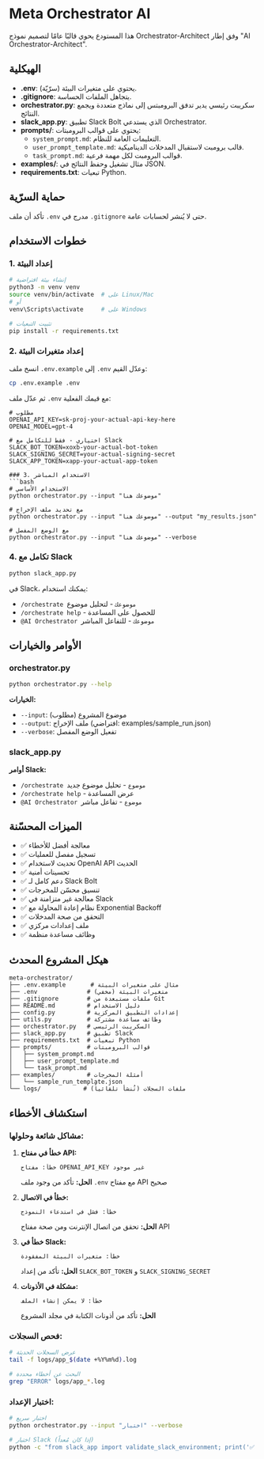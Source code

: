 # Meta Orchestrator AI

هذا المستودع يحوي قالبًا عامًا لتصميم نموذج Orchestrator-Architect وفق إطار "AI Orchestrator-Architect".

## الهيكلية
- **.env**: يحتوي على متغيرات البيئة (سرّيّة).
- **.gitignore**: يتجاهل الملفات الحساسة.
- **orchestrator.py**: سكريبت رئيسي يدير تدفق البرومبتس إلى نماذج متعددة ويجمع النتائج.
- **slack_app.py**: تطبيق Slack Bolt الذي يستدعي Orchestrator.
- **prompts/**: يحتوي على قوالب البرومبتات:
  - `system_prompt.md`: التعليمات العامة للنظام.
  - `user_prompt_template.md`: قالب برومبت لاستقبال المدخلات الديناميكية.
  - `task_prompt.md`: قوالب البرومبت لكل مهمة فرعية.
- **examples/**: مثال تشغيل وحفظ النتائج في JSON.
- **requirements.txt**: تبعيات Python.

## حماية السرّية
تأكد أن ملف `.env` مدرج في `.gitignore` حتى لا يُنشر لحسابات عامة.

## خطوات الاستخدام

### 1. إعداد البيئة
```bash
# إنشاء بيئة افتراضية
python3 -m venv venv
source venv/bin/activate  # على Linux/Mac
# أو
venv\Scripts\activate     # على Windows

# تثبيت التبعيات
pip install -r requirements.txt
```

### 2. إعداد متغيرات البيئة
انسخ ملف `.env.example` إلى `.env` وعدّل القيم:

```bash
cp .env.example .env
```

ثم عدّل ملف `.env` مع قيمك الفعلية:
```env
# مطلوب
OPENAI_API_KEY=sk-proj-your-actual-api-key-here
OPENAI_MODEL=gpt-4

# اختياري - فقط للتكامل مع Slack
SLACK_BOT_TOKEN=xoxb-your-actual-bot-token
SLACK_SIGNING_SECRET=your-actual-signing-secret
SLACK_APP_TOKEN=xapp-your-actual-app-token

### 3. الاستخدام المباشر
```bash
# الاستخدام الأساسي
python orchestrator.py --input "موضوعك هنا"

# مع تحديد ملف الإخراج
python orchestrator.py --input "موضوعك هنا" --output "my_results.json"

# مع الوضع المفصل
python orchestrator.py --input "موضوعك هنا" --verbose
```

### 4. تكامل مع Slack
```bash
python slack_app.py
```

في Slack، يمكنك استخدام:
- `/orchestrate موضوعك` - لتحليل موضوع
- `/orchestrate help` - للحصول على المساعدة
- `@AI Orchestrator موضوعك` - للتفاعل المباشر

## الأوامر والخيارات

### orchestrator.py
```bash
python orchestrator.py --help
```

**الخيارات:**
- `--input`: موضوع المشروع (مطلوب)
- `--output`: ملف الإخراج (افتراضي: examples/sample_run.json)
- `--verbose`: تفعيل الوضع المفصل

### slack_app.py
**أوامر Slack:**
- `/orchestrate موضوع` - تحليل موضوع جديد
- `/orchestrate help` - عرض المساعدة
- `@AI Orchestrator موضوع` - تفاعل مباشر

## الميزات المحسّنة
- ✅ معالجة أفضل للأخطاء
- ✅ تسجيل مفصل للعمليات
- ✅ تحديث لاستخدام OpenAI API الحديث
- ✅ تحسينات أمنية
- ✅ دعم كامل لـ Slack Bolt
- ✅ تنسيق محسّن للمخرجات
- ✅ معالجة غير متزامنة في Slack
- ✅ نظام إعادة المحاولة مع Exponential Backoff
- ✅ التحقق من صحة المدخلات
- ✅ ملف إعدادات مركزي
- ✅ وظائف مساعدة منظمة

## هيكل المشروع المحدث
```
meta-orchestrator/
├── .env.example       # مثال على متغيرات البيئة
├── .env              # متغيرات البيئة (مخفي)
├── .gitignore        # ملفات مستبعدة من Git
├── README.md         # دليل الاستخدام
├── config.py         # إعدادات التطبيق المركزية
├── utils.py          # وظائف مساعدة مشتركة
├── orchestrator.py   # السكريبت الرئيسي
├── slack_app.py      # تطبيق Slack
├── requirements.txt  # تبعيات Python
├── prompts/          # قوالب البرومبتات
│   ├── system_prompt.md
│   ├── user_prompt_template.md
│   └── task_prompt.md
├── examples/         # أمثلة المخرجات
│   └── sample_run_template.json
└── logs/            # ملفات السجلات (تُنشأ تلقائياً)
```
## استكشاف الأخطاء

### مشاكل شائعة وحلولها:

1. **خطأ في مفتاح API:**
   ```
   خطأ: مفتاح OPENAI_API_KEY غير موجود
   ```
   **الحل:** تأكد من وجود ملف `.env` مع مفتاح API صحيح

2. **خطأ في الاتصال:**
   ```
   خطأ: فشل في استدعاء النموذج
   ```
   **الحل:** تحقق من اتصال الإنترنت ومن صحة مفتاح API

3. **خطأ في Slack:**
   ```
   خطأ: متغيرات البيئة المفقودة
   ```
   **الحل:** تأكد من إعداد `SLACK_BOT_TOKEN` و `SLACK_SIGNING_SECRET`

4. **مشكلة في الأذونات:**
   ```
   خطأ: لا يمكن إنشاء الملف
   ```
   **الحل:** تأكد من أذونات الكتابة في مجلد المشروع

### فحص السجلات:
```bash
# عرض السجلات الحديثة
tail -f logs/app_$(date +%Y%m%d).log

# البحث عن أخطاء محددة
grep "ERROR" logs/app_*.log
```

### اختبار الإعداد:
```bash
# اختبار سريع
python orchestrator.py --input "اختبار" --verbose

# اختبار Slack (إذا كان مُعداً)
python -c "from slack_app import validate_slack_environment; print('✅ Slack configured' if validate_slack_environment() else '❌ Slack not configured')"
```